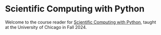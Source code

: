 # Scientific Computing with Python

Welcome to the course reader for [Scientific Computing with Python](https://uchi-compy23.github.io/), taught at the University of Chicago in Fall 2024.
